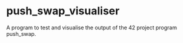 # push_swap_visualiser
A program to test and visualise the output of the 42 project program push_swap.
